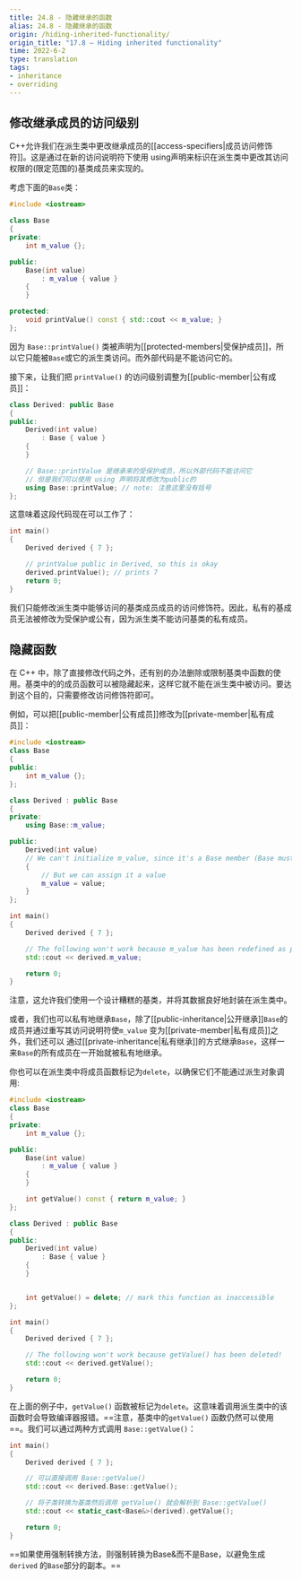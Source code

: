 ```yaml
---
title: 24.8 - 隐藏继承的函数
alias: 24.8 - 隐藏继承的函数
origin: /hiding-inherited-functionality/
origin_title: "17.8 — Hiding inherited functionality"
time: 2022-6-2
type: translation
tags:
- inheritance
- overriding
---
```




## 修改继承成员的访问级别

C++允许我们在派生类中更改继承成员的[[access-specifiers|成员访问修饰符]]。这是通过在新的访问说明符下使用 using声明来标识在派生类中更改其访问权限的(限定范围的)基类成员来实现的。


考虑下面的`Base`类：

```cpp
#include <iostream>

class Base
{
private:
    int m_value {};

public:
    Base(int value)
        : m_value { value }
    {
    }

protected:
    void printValue() const { std::cout << m_value; }
};
```


因为 `Base::printValue()` 类被声明为[[protected-members|受保护成员]]，所以它只能被`Base`或它的派生类访问。而外部代码是不能访问它的。

接下来，让我们把 `printValue()` 的访问级别调整为[[public-member|公有成员]]：

```cpp
class Derived: public Base
{
public:
    Derived(int value)
        : Base { value }
    {
    }

    // Base::printValue 是继承来的受保护成员，所以外部代码不能访问它
    // 但是我们可以使用 using 声明将其修改为public的
    using Base::printValue; // note: 注意这里没有括号
};
```


这意味着这段代码现在可以工作了：

```cpp
int main()
{
    Derived derived { 7 };

    // printValue public in Derived, so this is okay
    derived.printValue(); // prints 7
    return 0;
}
```


我们只能修改派生类中能够访问的基类成员成员的访问修饰符。因此，私有的基成员无法被修改为受保护或公有，因为派生类不能访问基类的私有成员。

## 隐藏函数

在 C++ 中，除了直接修改代码之外，还有别的办法删除或限制基类中函数的使用。基类中的的成员函数可以被隐藏起来，这样它就不能在派生类中被访问。要达到这个目的，只需要修改访问修饰符即可。

例如，可以把[[public-member|公有成员]]修改为[[private-member|私有成员]]：

```cpp
#include <iostream>
class Base
{
public:
	int m_value {};
};

class Derived : public Base
{
private:
	using Base::m_value;

public:
	Derived(int value)
	// We can't initialize m_value, since it's a Base member (Base must initialize it)
	{
		// But we can assign it a value
		m_value = value;
	}
};

int main()
{
	Derived derived { 7 };

	// The following won't work because m_value has been redefined as private
	std::cout << derived.m_value;

	return 0;
}
```

注意，这允许我们使用一个设计糟糕的基类，并将其数据良好地封装在派生类中。

或者，我们也可以私有地继承`Base`，除了[[public-inheritance|公开继承]]`Base`的成员并通过重写其访问说明符使`m_value` 变为[[private-member|私有成员]]之外，我们还可以 通过[[private-inheritance|私有继承]]的方式继承`Base`，这样一来`Base`的所有成员在一开始就被私有地继承。

你也可以在派生类中将成员函数标记为`delete`，以确保它们不能通过派生对象调用:


```cpp
#include <iostream>
class Base
{
private:
	int m_value {};

public:
	Base(int value)
		: m_value { value }
	{
	}

	int getValue() const { return m_value; }
};

class Derived : public Base
{
public:
	Derived(int value)
		: Base { value }
	{
	}


	int getValue() = delete; // mark this function as inaccessible
};

int main()
{
	Derived derived { 7 };

	// The following won't work because getValue() has been deleted!
	std::cout << derived.getValue();

	return 0;
}
```

在上面的例子中，`getValue()` 函数被标记为`delete`。这意味着调用派生类中的该函数时会导致编译器报错。==注意，基类中的`getValue()` 函数仍然可以使用==。我们可以通过两种方式调用 `Base::getValue()`：

```cpp
int main()
{
	Derived derived { 7 };

	// 可以直接调用 Base::getValue()
	std::cout << derived.Base::getValue();

	// 将子类转换为基类然后调用 getValue() 就会解析到 Base::getValue()
	std::cout << static_cast<Base&>(derived).getValue();

	return 0;
}
```


==如果使用强制转换方法，则强制转换为Base&而不是Base，以避免生成 `derived` 的`Base`部分的副本。==
